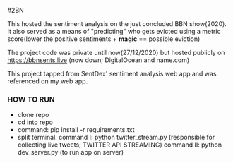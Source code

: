 #2BN

This hosted the sentiment analysis on the just concluded BBN show(2020). It also served as a means of "predicting" who gets evicted using a metric score(lower the positive sentiments + **magic** == possible eviction)


The project code was private until now(27/12/2020) but hosted publicly on https://bbnsents.live (now down; DigitalOcean and name.com)



This project tapped from SentDex' sentiment analysis web app and was referenced on my web app.


### HOW TO RUN

- clone repo
- cd into repo
- command: pip install -r requirements.txt
- split terminal.
  command I: python twitter_stream.py (responsible for collecting live tweets; TWITTER API STREAMING)
  command II: python dev_server.py (to run app on server)
